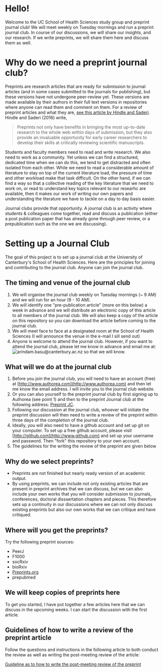 # Hello!

Welcome to the UC School of Health Sciences study group and preprint journal club! We will meet weekly on Tuesday mornings and run a preprint journal club. In course of our discussions, we will share our insights, and our research. If we write preprints, we will share them here and discuss them as well. 

# Why do we need a preprint journal club?
Preprints are research articles that are ready for submission to journal articles (and in some cases submitted to the journals for publishing), but these versions have not undergone peer-review yet. These versions are made available by their authors in their full text versions in repositories where anyone can read them and comment on them. For a review of preprint articles and what they are, [see this article by Hindle and Saderi](https://prereview.org/users/153686/articles/200859-preprint-info-doc). Hindle and Saderi (2016) write,

> Preprints not only have benefits in bringing the most up-to-date research to the whole web within days of submission, but they also provide an invaluable opportunity for early career researchers to develop their skills at critically reviewing scientific manuscripts. 

Students and faculty members need to read and write research. We also need to work as a community. Yet unless we can find a structured, dedicated time when we can do this, we tend to get distracted and often isolated from each other. While we need to read a considerable amount of literature to stay on top of the current literature load, the pressure of time and other workload make that task difficult. On the other hand, if we can find a way so that a collective reading of the key literature that we need to work on, or read to understand key topics relevant to our researhc are available, then it makes our work of writing our own papers and understanding the literature we have to tackle on a day to day basis easier.

Journal clubs provide that opportunity. A journal club is an activity where students & colleagues come together, read and discuss a publication (either a post publication paper that has already gone through peer review, or a prepublication such as the one we are discussing). 

# Setting up a Journal Club

The goal of this project is to set up a journal club at the University of Canterbury's School of Health Sciences. Here are the principles for joining and contributing to the journal club. Anyone can join the journal club. 

## The timing and venue of the journal club

1. We will organise the journal club weekly on Tuesday mornings (~ 9 AM) and we will run for an hour (9 - 10 AM).
2. We will identify one "pre-publication article" (more on this below) a week in advance and we will distribute an electronic copy of this article to all members of the journal club. We will also keep a copy of the article on this repository so you can download the article before coming to the journal club.
3. We will meet face to face at a designated room at the School of Health Sciences (I will announce the venue in the e-mail I sill send out)
4. Anyone is welcome to attend the journal club. However, if you want to attend the journal club, please let me know in advance and email me at: ![arindam.basu@canterbury.ac.nz](mailto:arindam.basu@canterbury.ac.nz) so that we will know.

## What will we do at the journal club

1. Before you join the journal club, you will need to have an account (free) at [http://www.authorea.com](http://www.authorea.com) and then let me know the email address. I will invite you to the journal club website.
2. Or you can also yourself to the preprint journal club by first signing up to Authorea (see point 1) and then to the preprint Journal club at the following address: [Preprint JC](https://prereview.org/inst/14743).
3. Following our discussion at the journal club, whoever will initiate the preprint discussion will then need to write a review of the preprint within three days of the completion of the journal club. 
4. Ideally, you will also need to have a github account and set up git on your computer. To set up a free github account, please visit [http://github.com](http://www.github.com) and set up your username and password. Then "fork" this repository to your own account. 
4. The guidelines for the writing the review of the preprint are given below

## Why do we select preprints?

- Preprints are not finished but nearly ready version of an academic output.
- By using preprints, we can include not only existing articles that are present in preprint archives that we can discuss, but we can also include your own works that you will consider submission to journals, conferences, doctoral disssertation chapters and pieces. This therefore sets up a continuity in our discussions where we can not only discuss existing preprints but also our own works that we can critique and have critiqued.

## Where will you get the preprints? 
Try the following preprint sources:

- PeerJ
- F1000
- socRxiv
- bioRxiv
- [Preprints.org](https://www.preprints.org)
- prepubmed

## We will keep copies of preprints here

To get you started, I have put together a few articles here that we can discuss in the upcoming weeks. I can start the discussion with the first article. 

## Guidelines of how to write a review of the preprint article
Follow the questions and instructions in the following article to both conduct the review as well as writing the post-meeting review of the article:

[Guideline as to how to write the post-meeting review of the preprint](https://prereview.org/users/164141/articles/200820-prereview-guidelines-how-to-write-a-peer-preprint-review)
